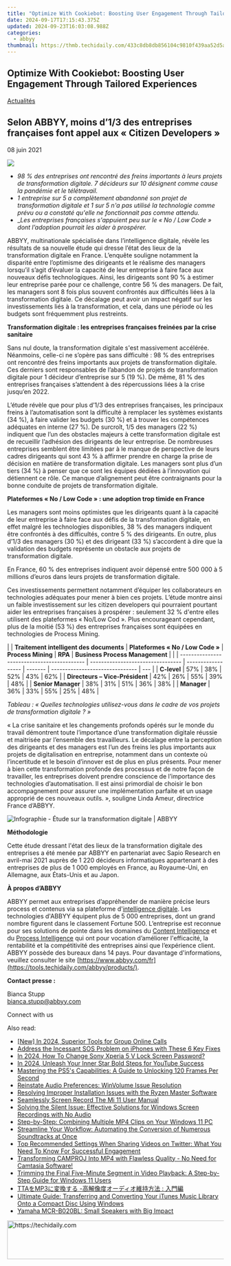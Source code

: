 ```yaml
---
title: "Optimize With Cookiebot: Boosting User Engagement Through Tailored Experiences"
date: 2024-09-17T17:15:43.375Z
updated: 2024-09-23T16:03:08.988Z
categories:
  - abbyy
thumbnail: https://thmb.techidaily.com/433c8db8db856104c9810f439aa52d5a8953c74930ec2a2b3bd8b6afbd328645.jpg
---
```


## Optimize With Cookiebot: Boosting User Engagement Through Tailored Experiences

[Actualités](https://tools.techidaily.com/abbyy/products/)

## Selon ABBYY, moins d’1/3 des entreprises françaises font appel aux « Citizen Developers »

08 juin 2021

![](https://content.abbyy.com/-/media/project/abbyy/abbyy/branchtemplates/shutterstock_1272462163_1296-x-729.jpg?h=729&iar=0&w=1296)

* _98 % des entreprises ont rencontré des freins importants à leurs projets de transformation digitale. 7 décideurs sur 10 désignent comme cause la pandémie et le télétravail._
* _1 entreprise sur 5 a complètement abandonné son projet de transformation digitale et 1 sur 5 n'a pas utilisé la technologie comme prévu ou a constaté qu'elle ne fonctionnait pas comme attendu._
* __Les entreprises françaises s'appuient peu sur le « No / Low Code » dont l’adoption pourrait les aider à prospérer._

ABBYY, multinationale spécialisée dans l’intelligence digitale, révèle les résultats de sa nouvelle étude qui dresse l’état des lieux de la transformation digitale en France. L’enquête souligne notamment la disparité entre l’optimisme des dirigeants et le réalisme des managers lorsqu’il s’agit d’évaluer la capacité de leur entreprise à faire face aux nouveaux défis technologiques. Ainsi, les dirigeants sont 90 % à estimer leur entreprise parée pour ce challenge, contre 56 % des managers. De fait, les managers sont 8 fois plus souvent confrontés aux difficultés liées à la transformation digitale. Ce décalage peut avoir un impact négatif sur les investissements liés à la transformation, et cela, dans une période où les budgets sont fréquemment plus restreints.

**Transformation digitale : les entreprises françaises freinées par la crise sanitaire**

Sans nul doute, la transformation digitale s'est massivement accélérée. Néanmoins, celle-ci ne s’opère pas sans difficulté : 98 % des entreprises ont rencontré des freins importants aux projets de transformation digitale. Ces derniers sont responsables de l’abandon de projets de transformation digitale pour 1 décideur d’entreprise sur 5 (19 %). De même, 81 % des entreprises françaises s’attendent à des répercussions liées à la crise jusqu’en 2022.

L’étude révèle que pour plus d’1/3 des entreprises françaises, les principaux freins à l’automatisation sont la difficulté à remplacer les systèmes existants (34 %), à faire valider les budgets (30 %) et à trouver les compétences adéquates en interne (27 %). De surcroît, 1/5 des managers (22 %) indiquent que l’un des obstacles majeurs à cette transformation digitale est de recueillir l’adhésion des dirigeants de leur entreprise. De nombreuses entreprises semblent être limitées par à le manque de perspective de leurs cadres dirigeants qui sont 43 % à affirmer prendre en charge la prise de décision en matière de transformation digitale. Les managers sont plus d’un tiers (34 %) à penser que ce sont les équipes dédiées à l’innovation qui détiennent ce rôle. Ce manque d’alignement peut être contraignants pour la bonne conduite de projets de transformation digitale.

**Plateformes « No / Low Code » : une adoption trop timide en France**

Les managers sont moins optimistes que les dirigeants quant à la capacité de leur entreprise à faire face aux défis de la transformation digitale, en effet malgré les technologies disponibles, 38 % des managers indiquent être confrontés à des difficultés, contre 5 % des dirigeants. En outre, plus d’1/3 des managers (30 %) et des dirigeant (33 %) s’accordent à dire que la validation des budgets représente un obstacle aux projets de transformation digitale.

En France, 60 % des entreprises indiquent avoir dépensé entre 500 000 à 5 millions d’euros dans leurs projets de transformation digitale.

Ces investissements permettent notamment d’équiper les collaborateurs en technologies adéquates pour mener à bien ces projets. L’étude montre ainsi un faible investissement sur les citizen developers qui pourraient pourtant aider les entreprises françaises à prospérer : seulement 32 % d'entre elles utilisent des plateformes « No/Low Cod ». Plus encourageant cependant, plus de la moitié (53 %) des entreprises françaises sont équipées en technologies de Process Mining.

| |  **Traitement intelligent des documents** | **Plateformes « No / Low Code »** | **Process Mining** | **RPA** | **Business Process Management** |     |
| ------------------------------------------- | --------------------------------- | ------------------ | ------- | ------------------------------- | --- |
| **C-level**                                 | 57%                               | 38%                | 52%     | 43%                             | 62% |
| **Directeurs – Vice-Président**             | 42%                               | 26%                | 55%     | 39%                             | 48% |
| **Senior Manager**                          | 38%                               | 31%                | 51%     | 36%                             | 38% |
| **Manager**                                 | 36%                               | 33%                | 55%     | 25%                             | 48% |

_Tableau : « Quelles technologies utilisez-vous dans le cadre de vos projets de transformation digitale ? »_

« La crise sanitaire et les changements profonds opérés sur le monde du travail démontrent toute l’importance d’une transformation digitale réussie et maitrisée par l’ensemble des travailleurs. Le décalage entre la perception des dirigeants et des managers est l’un des freins les plus importants aux projets de digitalisation en entreprise, notamment dans un contexte où l’incertitude et le besoin d’innover est de plus en plus présents. Pour mener à bien cette transformation profonde des processus et de notre façon de travailler, les entreprises doivent prendre conscience de l’importance des technologies d’automatisation. Il est ainsi primordial de choisir le bon accompagnement pour assurer une implémentation parfaite et un usage approprié de ces nouveaux outils. », souligne Linda Ameur, directrice France d’ABBYY.

![Infographie - Étude sur la transformation digitale | ABBYY](https://static1.abbyy.com/abbyycommedia/33196/infographics-outlook-on-digital-transformation-fr.jpg)

**Méthodologie** 

Cette étude dressant l'état des lieux de la transformation digitale des entreprises a été menée par ABBYY en partenariat avec Sapio Research en avril-mai 2021 auprès de 1 220 décideurs informatiques appartenant à des entreprises de plus de 1 000 employés en France, au Royaume-Uni, en Allemagne, aux États-Unis et au Japon.

**À propos d’ABBYY**

ABBYY permet aux entreprises d’appréhender de manière précise leurs process et contenus via sa plateforme d'[intelligence digitale](https://tools.techidaily.com/abbyy/products/). Les technologies d'ABBYY équipent plus de 5 000 entreprises, dont un grand nombre figurent dans le classement Fortune 500\. L’entreprise est reconnue pour ses solutions de pointe dans les domaines du [Content Intelligence](https://tools.techidaily.com/abbyy/products/) et du [Process Intelligence](https://tools.techidaily.com/abbyy/products/) qui ont pour vocation d’améliorer l'efficacité, la rentabilité et la compétitivité des entreprises ainsi que l’expérience client. ABBYY possède des bureaux dans 14 pays. Pour davantage d'informations, veuillez consulter le site [https://www.abbyy.com/fr](https://tools.techidaily.com/abbyy/products/).

**Contact presse :**

Bianca Stupp  
[bianca.stupp@abbyy.com](https://tools.techidaily.com/abbyy/products/)  
  
Connect with us

<ins class="adsbygoogle"
     style="display:block"
     data-ad-format="autorelaxed"
     data-ad-client="ca-pub-7571918770474297"
     data-ad-slot="1223367746"></ins>

<ins class="adsbygoogle"
     style="display:block"
     data-ad-client="ca-pub-7571918770474297"
     data-ad-slot="8358498916"
     data-ad-format="auto"
     data-full-width-responsive="true"></ins>

<span class="atpl-alsoreadstyle">Also read:</span>
<div><ul>
<li><a href="https://screen-capture.techidaily.com/new-in-2024-superior-tools-for-group-online-calls/"><u>[New] In 2024, Superior Tools for Group Online Calls</u></a></li>
<li><a href="https://fox-that.techidaily.com/address-the-incessant-sos-problem-on-iphones-with-these-6-key-fixes/"><u>Address the Incessant SOS Problem on iPhones with These 6 Key Fixes</u></a></li>
<li><a href="https://android-unlock.techidaily.com/in-2024-how-to-change-sony-xperia-5-v-lock-screen-password-by-drfone-android/"><u>In 2024, How To Change Sony Xperia 5 V Lock Screen Password?</u></a></li>
<li><a href="https://youtube-lab.techidaily.com/24-unleash-your-inner-star-bold-steps-for-youtube-success/"><u>In 2024, Unleash Your Inner Star Bold Steps for YouTube Success</u></a></li>
<li><a href="https://tech-renaissance.techidaily.com/mastering-the-ps5s-capabilities-a-guide-to-unlocking-120-frames-per-second/"><u>Mastering the PS5's Capabilities: A Guide to Unlocking 120 Frames Per Second</u></a></li>
<li><a href="https://windows11.techidaily.com/reinstate-audio-preferences-winvolume-issue-resolution/"><u>Reinstate Audio Preferences: WinVolume Issue Resolution</u></a></li>
<li><a href="https://win-able.techidaily.com/resolving-improper-installation-issues-with-the-ryzen-master-software/"><u>Resolving Improper Installation Issues with the Ryzen Master Software</u></a></li>
<li><a href="https://desktop-recording.techidaily.com/seamlessly-screen-record-the-mi-11-user-manual/"><u>Seamlessly Screen Record The Mi 11 User Manual</u></a></li>
<li><a href="https://discover-advanced.techidaily.com/solving-the-silent-issue-effective-solutions-for-windows-screen-recordings-with-no-audio/"><u>Solving the Silent Issue: Effective Solutions for Windows Screen Recordings with No Audio</u></a></li>
<li><a href="https://discover-advanced.techidaily.com/step-by-step-combining-multiple-mp4-clips-on-your-windows-11-pc/"><u>Step-by-Step: Combining Multiple MP4 Clips on Your Windows 11 PC</u></a></li>
<li><a href="https://discover-advanced.techidaily.com/streamline-your-workflow-automating-the-conversion-of-numerous-soundtracks-at-once/"><u>Streamline Your Workflow: Automating the Conversion of Numerous Soundtracks at Once</u></a></li>
<li><a href="https://discover-advanced.techidaily.com/top-recommended-settings-when-sharing-videos-on-twitter-what-you-need-to-know-for-successful-engagement/"><u>Top Recommended Settings When Sharing Videos on Twitter: What You Need To Know For Successful Engagement</u></a></li>
<li><a href="https://discover-advanced.techidaily.com/transforming-camproj-into-mp4-with-flawless-quality-no-need-for-camtasia-software/"><u>Transforming CAMPROJ Into MP4 with Flawless Quality - No Need for Camtasia Software!</u></a></li>
<li><a href="https://discover-advanced.techidaily.com/trimming-the-final-five-minute-segment-in-video-playback-a-step-by-step-guide-for-windows-11-users/"><u>Trimming the Final Five-Minute Segment in Video Playback: A Step-by-Step Guide for Windows 11 Users</u></a></li>
<li><a href="https://discover-advanced.techidaily.com/ttamp3/"><u>TTAをMP3に変換する -高解像度オーディオ維持方法 : 入門編</u></a></li>
<li><a href="https://discover-advanced.techidaily.com/ultimate-guide-transferring-and-converting-your-itunes-music-library-onto-a-compact-disc-using-windows/"><u>Ultimate Guide: Transferring and Converting Your iTunes Music Library Onto a Compact Disc Using Windows</u></a></li>
<li><a href="https://buynow-marvelous.techidaily.com/yamaha-mcr-b020bl-small-speakers-with-big-impact/"><u>Yamaha MCR-B020BL: Small Speakers with Big Impact</u></a></li>
</ul></div>

<!-- affiliate ads begin -->
<a href="https://appsumo.8odi.net/c/5597632/2082530/7443" target="_top" id="2082530">
  <img src="//a.impactradius-go.com/display-ad/7443-2082530" border="0" alt="https://techidaily.com" width="728" height="90"/>
</a>
<img height="0" width="0" src="https://appsumo.8odi.net/i/5597632/2082530/7443" style="position:absolute;visibility:hidden;" border="0" />
<!-- affiliate ads end -->

